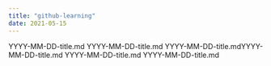```yaml
---
title: "github-learning"
date: 2021-05-15
---
```

YYYY-MM-DD-title.md
YYYY-MM-DD-title.md
YYYY-MM-DD-title.mdYYYY-MM-DD-title.md
YYYY-MM-DD-title.md
YYYY-MM-DD-title.md
